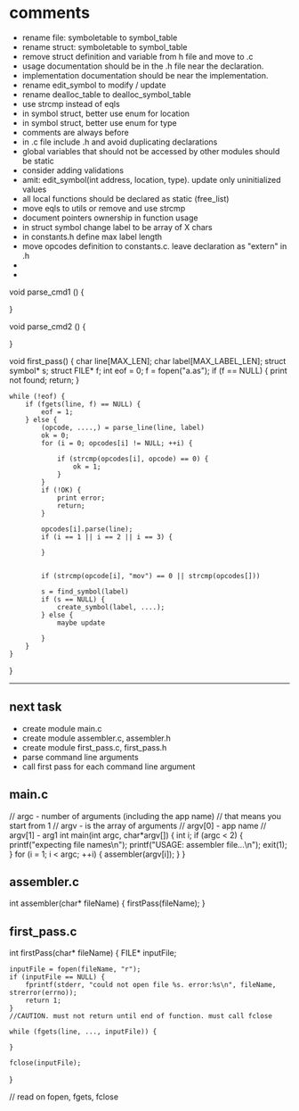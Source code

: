 # comments






* rename file: symboletable to symbol_table
* rename struct: symboletable to symbol_table
* remove struct definition and variable from h file and move to .c
* usage documentation should be in the .h file near the declaration.
* implementation documentation should be near the implementation.
* rename edit_symbol to modify / update
* rename dealloc_table to dealloc_symbol_table
* use strcmp instead of eqls
* in symbol struct, better use enum for location
* in symbol struct, better use enum for type
* comments are always before
* in .c file include .h and avoid duplicating declarations
* global variables that should not be accessed by other modules should be static
* consider adding validations
* amit: edit_symbol(int address, location, type). update only uninitialized values
* all local functions should be declared as static (free_list)
* move eqls to utils or remove and use strcmp
* document pointers ownership in function usage
* in struct symbol change label to be array of X chars
* in constants.h define max label length
* move opcodes definition to constants.c. leave declaration as "extern" in .h
* 
* 



void parse_cmd1 () {

}

void parse_cmd2 () {
    
}


void first_pass() {
    char line[MAX_LEN];
    char label[MAX_LABEL_LEN];
    struct symbol* s;
    struct FILE* f;
    int eof = 0;
    f = fopen("a.as");
    if (f == NULL) {
        print not found;
        return;
    }

    while (!eof) {
        if (fgets(line, f) == NULL) {
            eof = 1;
        } else {
            (opcode, ....,) = parse_line(line, label)
            ok = 0;
            for (i = 0; opcodes[i] != NULL; ++i) {

                if (strcmp(opcodes[i], opcode) == 0) {
                    ok = 1;
                }
            }
            if (!OK) {
                print error;
                return;
            }

            opcodes[i].parse(line);
            if (i == 1 || i == 2 || i == 3) {

            }


            if (strcmp(opcode[i], "mov") == 0 || strcmp(opcodes[]))

            s = find_symbol(label)
            if (s == NULL) {
                create_symbol(label, ....);
            } else {
                maybe update

            }
        }
    }
}





-----------------------------------------------------------------------------------

next task
-------------

* create module main.c
* create module assembler.c, assembler.h
* create module first_pass.c, first_pass.h
* parse command line arguments
* call first pass for each command line argument



main.c
-------------

// argc - number of arguments (including the app name)
//        that means you start from 1
// argv - is the array of arguments
// argv[0] - app name
// argv[1] - arg1
int main(int argc, char*argv[]) {
    int i;
    if (argc < 2) {
        printf("expecting file names\n");
        printf("USAGE: assembler file...\n");
        exit(1);
    }
    for (i = 1; i < argc; ++i) {
        assembler(argv[i]);
    }
}


assembler.c
--------------------
int assembler(char* fileName) {
    firstPass(fileName);
}



first_pass.c
----------------------

int firstPass(char* fileName) {
    FILE* inputFile;

    inputFile = fopen(fileName, "r");
    if (inputFile == NULL) {
        fprintf(stderr, "could not open file %s. error:%s\n", fileName, strerror(errno));
        return 1;
    }
    //CAUTION. must not return until end of function. must call fclose

    while (fgets(line, ..., inputFile)) {

    }

    fclose(inputFile);
}

// read on fopen, fgets, fclose

